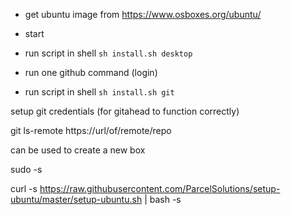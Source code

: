 - get ubuntu image from https://www.osboxes.org/ubuntu/
- start
- run script in shell `sh install.sh desktop`
- run one github command (login)


- run script in shell `sh install.sh git`

setup git credentials (for gitahead to function correctly)

git ls-remote https://url/of/remote/repo


can be used to create a new box

sudo -s

curl -s https://raw.githubusercontent.com/ParcelSolutions/setup-ubuntu/master/setup-ubuntu.sh | bash -s
